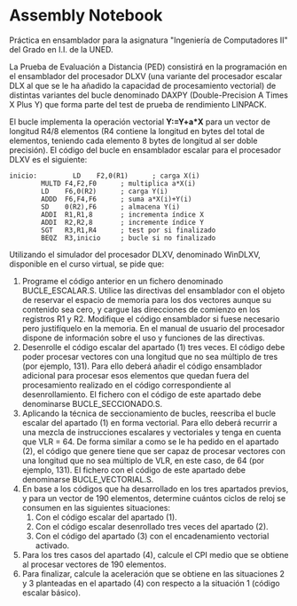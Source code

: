 # Assembly Notebook

Práctica en ensamblador para la asignatura "Ingeniería de Computadores II" del Grado en I.I. de la UNED.

La Prueba de Evaluación a Distancia (PED) consistirá en la programación en el ensamblador del procesador  DLXV  (una  variante  del  procesador  escalar  DLX  al  que  se  le  ha  añadido  la  capacidad  de  procesamiento  vectorial)  de  distintas  variantes  del  bucle  denominado  DAXPY  (Double-Precision  A  Times  X  Plus  Y)  que  forma  parte  del  test  de  prueba  de  rendimiento  LINPACK.

El  bucle  implementa  la  operación  vectorial  __Y:=Y+a\*X__  para  un  vector  de  longitud  R4/8  elementos  (R4 contiene  la  longitud  en  bytes  del  total  de  elementos,  teniendo  cada  elemento  8  bytes  de  longitud  al  ser  doble  precisión).  El  código  del  bucle  en  ensamblador escalar para el procesador DLXV es el siguiente:

```assembly
inicio:			LD    F2,0(R1)      ; carga X(i)                     
		MULTD F4,F2,F0      ; multiplica a*X(i)                     
		LD    F6,0(R2)      ; carga Y(i)                     
		ADDD  F6,F4,F6      ; suma a*X(i)+Y(i)                     
		SD    0(R2),F6      ; almacena Y(i)                     
		ADDI  R1,R1,8       ; incrementa índice X                     
		ADDI  R2,R2,8       ; incremente índice Y                     
		SGT   R3,R1,R4      ; test por si finalizado                     
		BEQZ  R3,inicio     ; bucle si no finalizado
```

Utilizando el simulador del procesador DLXV, denominado WinDLXV, disponible en el curso virtual, se pide que:
1. Programe  el  código  anterior  en  un  fichero  denominado  BUCLE_ESCALAR.S.  Utilice  las  directivas  del ensamblador con el objeto de reservar el espacio de memoria para los dos vectores aunque su contenido  sea  cero,  y  cargue  las  direcciones  de  comienzo  en  los  registros  R1  y  R2.  Modifique  el  código ensamblador si fuese necesario pero justifíquelo en la memoria. En el manual de usuario del procesador dispone de información sobre el uso y funciones de las directivas. 
2. Desenrolle el código escalar del apartado (1) tres veces. El código debe poder procesar vectores con una  longitud  que  no  sea  múltiplo  de  tres  (por  ejemplo,  131).  Para  ello  deberá  añadir  el  código  ensamblador adicional para procesar esos elementos que quedan fuera del procesamiento realizado en  el  código  correspondiente  al  desenrollamiento.  El  fichero  con  el  código  de  este  apartado  debe  denominarse BUCLE_SECCIONADO.S.
3. Aplicando  la  técnica  de  seccionamiento  de  bucles,  reescriba  el  bucle  escalar  del  apartado  (1)  en  forma  vectorial.  Para  ello  deberá  recurrir  a  una  mezcla  de  instrucciones  escalares  y  vectoriales  y  tenga en cuenta que VLR = 64. De forma similar a como se le ha pedido en el apartado (2), el código que genere tiene que ser capaz de procesar vectores con una longitud que no sea múltiplo de VLR, en este caso, de 64 (por ejemplo, 131). El fichero con el código de este apartado debe denominarse BUCLE_VECTORIAL.S. 
4. En  base  a  los  códigos  que  ha  desarrollado  en  los  tres  apartados  previos,  y  para  un  vector  de  190  elementos, determine cuántos ciclos de reloj se consumen en las siguientes situaciones: 
   1. Con el código escalar del apartado (1).  
   2. Con el código escalar desenrollado tres veces del apartado (2). 
   3. Con el código del apartado (3) con el encadenamiento vectorial activado. 
5. Para  los  tres  casos  del  apartado  (4),  calcule  el  CPI  medio  que  se  obtiene  al  procesar  vectores  de  190 elementos. 
6. Para  finalizar,  calcule  la  aceleración  que  se  obtiene  en  las  situaciones  2  y  3  planteadas  en  el  apartado (4) con respecto a la situación 1 (código escalar básico).
